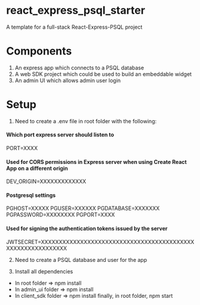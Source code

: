 # react_express_psql_starter
A template for a full-stack React-Express-PSQL project

# Components
1. An express app which connects to a PSQL database
2. A web SDK project which could be used to build an embeddable widget
3. An admin UI which allows admin user login

# Setup

1. Need to create a .env file in root folder with the following:

#### Which port express server should listen to
PORT=XXXX

#### Used for CORS permissions in Express server when using Create React App on a different origin
DEV_ORIGIN=XXXXXXXXXXXXX

#### Postgresql settings
PGHOST=XXXXX
PGUSER=XXXXXX
PGDATABASE=XXXXXXX
PGPASSWORD=XXXXXXXX
PGPORT=XXXX

#### Used for signing the authentication tokens issued by the server
JWTSECRET=XXXXXXXXXXXXXXXXXXXXXXXXXXXXXXXXXXXXXXXXXXXXXXXXXXXXXXXXXXXX

2. Need to create a PSQL database and user for the app

3. Install all dependencies
- In root folder => npm install
- In admin_ui folder => npm install
- In client_sdk folder => npm install
finally, in root folder, npm start
